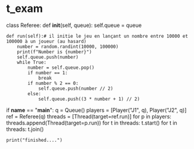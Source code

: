 # t_exam

class Referee:
	def __init__(self, queue):
		self.queue = queue

	def run(self):# il initie le jeu en lançant un nombre entre 10000 et 100000 à un joueur (au hasard)
		number = random.randint(10000, 100000)
		print(f"Number is {number}")
		self.queue.push(number)
		while True:
			number = self.queue.pop()
			if number == 1:
				break
			if number % 2 == 0:
				self.queue.push(number // 2)
			else:
				self.queue.push((3 * number + 1) // 2)

if __name__ == "__main__":
	q = Queue()
	players = [Player("J1", q), Player("J2", q)]
	ref = Referee(q)
	threads = [Thread(target=ref.run)]
	for p in players:
		threads.append(Thread(target=p.run))
	for t in threads:
		t.start()
	for t in threads:
		t.join()

	print("finished....")